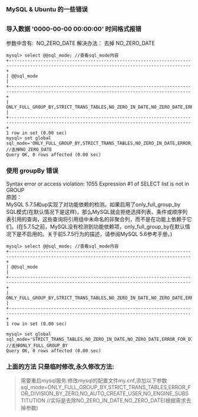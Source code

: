 ### MySQL & Ubuntu 的一些错误
##
### 导入数据 '0000-00-00 00:00:00' 时间格式报错
参数中含有:  NO_ZERO_DATE
解决办法： 去掉 NO_ZERO_DATE 

    mysql> select @@sql_mode; //查看sql_mode内容
    +-------------------------------------------------------------------------------------------------------------------------------------------+
    | @@sql_mode                                                                                                                                |
    +-------------------------------------------------------------------------------------------------------------------------------------------+
    | ONLY_FULL_GROUP_BY,STRICT_TRANS_TABLES,NO_ZERO_IN_DATE,NO_ZERO_DATE,ERROR_FOR_DIVISION_BY_ZERO,NO_AUTO_CREATE_USER,NO_ENGINE_SUBSTITUTION |
    +-------------------------------------------------------------------------------------------------------------------------------------------+
    1 row in set (0.00 sec)
    mysql> set global sql_mode='ONLY_FULL_GROUP_BY,STRICT_TRANS_TABLES,NO_ZERO_IN_DATE,ERROR_FOR_DIVISION_BY_ZERO,NO_AUTO_CREATE_USER,NO_ENGINE_SUBSTITUTION'; //去掉NO_ZERO_DATE
    Query OK, 0 rows affected (0.00 sec)
    
### 使用 groupBy 错误 
Syntax error or access violation: 1055 Expression #1 of SELECT list is not in GROUP     
原因：     
MySQL 5.7.5和up实现了对功能依赖的检测。如果启用了only_full_group_by SQL模式(在默认情况下是这样)，那么MySQL就会拒绝选择列表、条件或顺序列表引用的查询，这些查询将引用组中未命名的非聚合列，而不是在功能上依赖于它们。(在5.7.5之前，MySQL没有检测到功能依赖项，only_full_group_by在默认情况下是不启用的。关于前5.7.5行为的描述，请参阅MySQL 5.6参考手册。)

    mysql> select @@sql_mode; //查看sql_mode内容
    +-------------------------------------------------------------------------------------------------------------------------------------------+
    | @@sql_mode                                                                                                                                |
    +-------------------------------------------------------------------------------------------------------------------------------------------+
    | ONLY_FULL_GROUP_BY,STRICT_TRANS_TABLES,NO_ZERO_IN_DATE,NO_ZERO_DATE,ERROR_FOR_DIVISION_BY_ZERO,NO_AUTO_CREATE_USER,NO_ENGINE_SUBSTITUTION |
    +-------------------------------------------------------------------------------------------------------------------------------------------+
    1 row in set (0.00 sec)
    
    mysql> set global sql_mode='STRICT_TRANS_TABLES,NO_ZERO_IN_DATE,NO_ZERO_DATE,ERROR_FOR_DIVISION_BY_ZERO,NO_AUTO_CREATE_USER,NO_ENGINE_SUBSTITUTION'; //去掉ONLY_FULL_GROUP_BY
    Query OK, 0 rows affected (0.00 sec)
### 上面的方法 只是临时修改,永久修改方法:
> 需要重启mysql服务:修改mysql的配置文件my.cnf,添加以下参数 
> sql_mode=ONLY_FULL_GROUP_BY,STRICT_TRANS_TABLES,ERROR_FOR_DIVISION_BY_ZERO,NO_AUTO_CREATE_USER,NO_ENGINE_SUBSTITUTION //实际是去除NO_ZERO_IN_DATE,NO_ZERO_DATE(根据需求去掉参数)